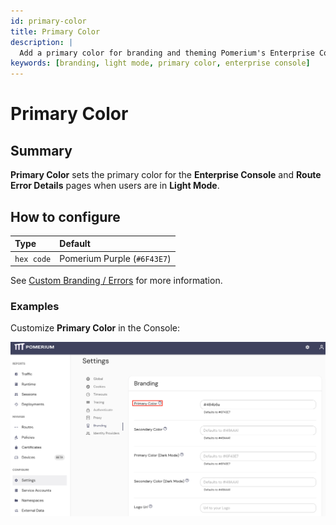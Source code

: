```yaml
---
id: primary-color
title: Primary Color
description: |
  Add a primary color for branding and theming Pomerium's Enterprise Console and information pages in light mode.
keywords: [branding, light mode, primary color, enterprise console]
---
```


# Primary Color

## Summary

**Primary Color** sets the primary color for the **Enterprise Console** and **Route Error Details** pages when users are in **Light Mode**.

## How to configure

| **Type**   | **Default**                 |
| :--------- | :-------------------------- |
| `hex code` | Pomerium Purple (`#6F43E7`) |

See [Custom Branding / Errors](/docs/capabilities/branding) for more information.

### Examples

Customize **Primary Color** in the Console:

![Set custom primary color for light mode](./img/branding-primary-light-mode.png)
